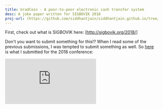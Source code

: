 ```yaml
---
title: GradCoin - A poor-to-poor electronic cash transfer system
desc: A joke paper written for SIGBOVIK 2018
proj-url: (https://github.com/siddhantjain/siddhantjain.github.io/tree/master/files/SigbovikSubmission.pdf)
---
```

First, check out what is SIGBOVIK here: [http://sigbovik.org/2018/]

Don't you want to submit something for this!? When I read some of the previous submissions, I was tempted to submit something as well. 
So [here](https://github.com/siddhantjain/siddhantjain.github.io/tree/master/files/SigbovikSubmission.pdf) is what I submitted for the 2018 conference:

<embed src="https://siddhantjain.github.io/files/Summer2018Poster.pdf/SigbovikSubmission.pdf" type="application/pdf" />
